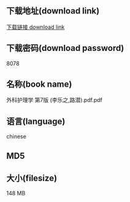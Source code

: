 ## 下载地址(download link)
[下载链接 download link](https://voluble-croquembouche-d321dc.netlify.app/?s=%E5%A4%96%E7%A7%91%E6%8A%A4%E7%90%86%E5%AD%A6+%E7%AC%AC7%E7%89%88+%28%E6%9D%8E%E4%B9%90%E4%B9%8B%2C%E8%B7%AF%E6%BD%9C%29.pdf)

## 下载密码(download password)
8078

## 名称(book name)
外科护理学 第7版 (李乐之,路潜).pdf.pdf

## 语言(language)
chinese

## MD5


## 大小(filesize)
148 MB
